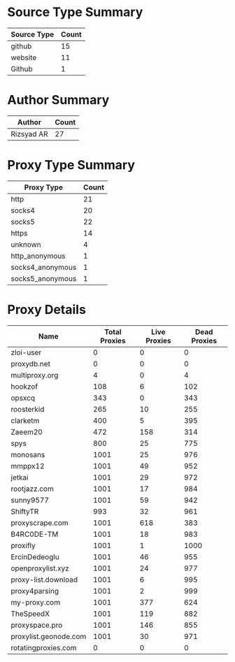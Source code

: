 # Source Type Summary

| Source Type | Count |
|-------------|-------|
| github | 15 |
| website | 11 |
| Github | 1 |


# Author Summary

| Author | Count |
|--------|-------|
| Rizsyad AR | 27 |


# Proxy Type Summary

| Proxy Type | Count |
|------------|-------|
| http | 21 |
| socks4 | 20 |
| socks5 | 22 |
| https | 14 |
| unknown | 4 |
| http_anonymous | 1 |
| socks4_anonymous | 1 |
| socks5_anonymous | 1 |


# Proxy Details

| Name | Total Proxies | Live Proxies | Dead Proxies |
|------|---------------|--------------|---------------|
| zloi-user | 0 | 0 | 0 |
| proxydb.net | 0 | 0 | 0 |
| multiproxy.org | 4 | 0 | 4 |
| hookzof | 108 | 6 | 102 |
| opsxcq | 343 | 0 | 343 |
| roosterkid | 265 | 10 | 255 |
| clarketm | 400 | 5 | 395 |
| Zaeem20 | 472 | 158 | 314 |
| spys | 800 | 25 | 775 |
| monosans | 1001 | 25 | 976 |
| mmppx12 | 1001 | 49 | 952 |
| jetkai | 1001 | 29 | 972 |
| rootjazz.com | 1001 | 17 | 984 |
| sunny9577 | 1001 | 59 | 942 |
| ShiftyTR | 993 | 32 | 961 |
| proxyscrape.com | 1001 | 618 | 383 |
| B4RC0DE-TM | 1001 | 18 | 983 |
| proxifly | 1001 | 1 | 1000 |
| ErcinDedeoglu | 1001 | 46 | 955 |
| openproxylist.xyz | 1001 | 24 | 977 |
| proxy-list.download | 1001 | 6 | 995 |
| proxy4parsing | 1001 | 2 | 999 |
| my-proxy.com | 1001 | 377 | 624 |
| TheSpeedX | 1001 | 119 | 882 |
| proxyspace.pro | 1001 | 146 | 855 |
| proxylist.geonode.com | 1001 | 30 | 971 |
| rotatingproxies.com | 0 | 0 | 0 |
